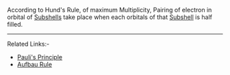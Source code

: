 According to Hund's Rule, of maximum Multiplicity, Pairing of electron in orbital of [Subshells](Jee/Chemistry/Quantum%20Number/Subshells.md) take place when each orbitals of that [Subshell](Jee/Chemistry/Quantum%20Number/Subshells.md) is half filled.

---
Related Links:-
- [Pauli's Principle](Pauli's%20Principle.md) 
- [Aufbau Rule](Aufbau%20Rule.md) 